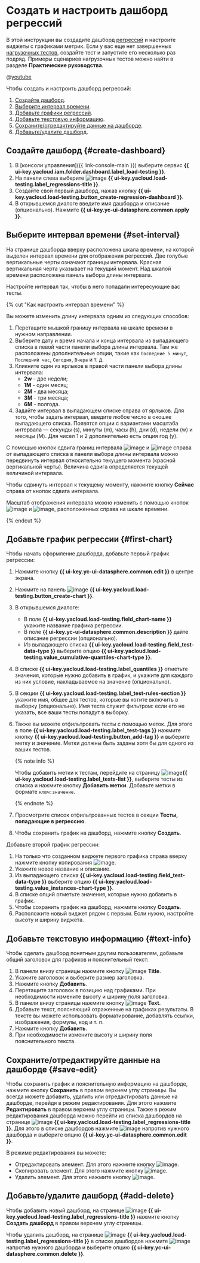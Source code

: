 # Создать и настроить дашборд регрессий

В этой инструкции вы создадите дашборд [регрессий](../concepts/load-test-regressions.md) и настроите виджеты с графиками метрик.
Если у вас еще нет завершенных [нагрузочных тестов](../concepts/index.md), создайте тест и запустите его несколько раз подряд. Примеры сценариев нагрузочных тестов можно найти в разделе **Практические руководства**. 


@[youtube](G24b3dQeqns)


Чтобы создать и настроить дашборд регрессий:

1. [Создайте дашборд](#create-dashboard).
1. [Выберите интервал времени](#set-interval).
1. [Добавьте графики регрессий](#first-chart).
1. [Добавьте текстовую информацию](#text-info).
1. [Сохраните/отредактируйте данные на дашборде](#save-edit).
1. [Добавьте/удалите дашборд](#add-delete).

## Создайте дашборд {#create-dashboard}

1. В [консоли управления]({{ link-console-main }}) выберите сервис **{{ ui-key.yacloud.iam.folder.dashboard.label_load-testing }}**.
1. На панели слева выберите ![image](../../_assets/load-testing/regressions.svg) **{{ ui-key.yacloud.load-testing.label_regressions-title }}**.
1. Создайте свой первый дашборд, нажав кнопку **{{ ui-key.yacloud.load-testing.button_create-regression-dashboard }}**.
1. В открывшемся диалоге введите имя дашборда и описание (опционально). Нажмите **{{ ui-key.yc-ui-datasphere.common.apply }}**.

## Выберите интервал времени {#set-interval}

На странице дашборда вверху расположена шкала времени, на которой выделен интервал времени для отображения регрессий.
Две голубые вертикальные черты означают границы интервала.
Красная вертикальная черта указывает на текущий момент.
Над шкалой времени расположена панель выбора длины интервала.

Настройте интервал так, чтобы в него попадали интересующие вас тесты.

{% cut "Как настроить интервал времени" %}

Вы можете изменить длину интервала одним из следующих способов:

1. Перетащите мышкой границу интервала на шкале времени в нужном направлении.
1. Выберите дату и время начала и конца интервала из выпадающего списка в левой части панели выбора длины интервала.
   Там же расположены дополнительные опции, такие как `Последние 5 минут`, `Последний час`, `Сегодня`, `Вчера` и т. д.
1. Кликните один из ярлыков в правой части панели выбора длины интервала:
   - **2w** - две недели;
   - **1M** - один месяц;
   - **2M** - два месяца;
   - **3M** - три месяца;
   - **6M** - полгода.
1. Задайте интервал в выпадающем списке справа от ярлыков.
   Для того, чтобы задать интервал, введите любое число в окошке выпадающего списка.
   Появятся опции с вариантами масштаба интервала — секунды (s), минуты (m), часы (h), дни (d), недели (w) и месяцы (M). 
   Для чисел 1 и 2 дополнительно есть опция год (y).

С помощью кнопок сдвига границ интервала ![image](../../_assets/load-testing/shift-left.svg) и ![image](../../_assets/load-testing/shift-right.svg) справа от выпадающего списка в панели выбора длины интервала можно передвинуть интервал относительно текущего момента (красной вертикальной черты). 
Величина сдвига определяется текущей величиной интервала.

Чтобы сдвинуть интервал к текущему моменту, нажмите кнопку **Сейчас** справа от кнопок сдвига интервала.

Масштаб отображения интервала можно изменить с помощью кнопок ![image](../../_assets/load-testing/minus.svg) и ![image](../../_assets/load-testing/plus.svg), расположенных справа на шкале времени.

{% endcut %}

## Добавьте график регрессии {#first-chart}

Чтобы начать оформление дашборда, добавьте первый график регрессии:

1. Нажмите кнопку **{{ ui-key.yc-ui-datasphere.common.edit }}** в центре экрана.
1. Нажмите на панель ![image](../../_assets/load-testing/plus.svg) **{{ ui-key.yacloud.load-testing.button_create-chart }}**.
1. В открывшемся диалоге:
   - В поле **{{ ui-key.yacloud.load-testing.field_chart-name }}** укажите название графика регрессии.
   - В поле **{{ ui-key.yc-ui-datasphere.common.description }}** дайте описание регрессии (опционально).
   - Из выпадающего списка **{{ ui-key.yacloud.load-testing.field_test-data-type }}** выберите опцию **{{ ui-key.yacloud.load-testing.value_cumulative-quantiles-chart-type }}**.
1. В списке **{{ ui-key.yacloud.load-testing.label_quantiles }}** отметьте значения, которые нужно добавить в график, и укажите для каждого из них условие, накладываемое на значение (опционально).
1. В секции **{{ ui-key.yacloud.load-testing.label_test-rules-section }}** укажите имя, общее для тестов, которые вы хотите включить в выборку (опционально). Имя теста служит фильтром: если его не указать, все ваши тесты попадут в выборку.
1. Также вы можете отфильтровать тесты с помощью меток. Для этого в поле **{{ ui-key.yacloud.load-testing.label_test-tags }}** нажмите кнопку **{{ ui-key.yacloud.load-testing.button_add-tag }}** и выберите метку и значение.
   Метки должны быть заданы хотя бы для одного из ваших тестов.

   {% note info %}

   Чтобы добавить метки к тестам, перейдите на страницу ![image](../../_assets/load-testing/test.svg)**{{ ui-key.yacloud.load-testing.label_tests-list }}**, выберите тесты из списка и нажмите кнопку **Добавить метки**.
   Добавьте метки в формате `ключ:значение`.
   
   {% endnote %}

1. Просмотрите список отфильтрованных тестов в секции **Тесты, попадающие в регрессию**.
1. Чтобы сохранить график на дашборд, нажмите кнопку **Создать**.

Добавьте второй график регрессии: 

1. На только что созданном виджете первого графика справа вверху нажмите кнопку копирования ![image](../../_assets/load-testing/edit-copy.svg).
1. Укажите новое название и описание.
1. Из выпадающего списка **{{ ui-key.yacloud.load-testing.field_test-data-type }}** выберите опцию **{{ ui-key.yacloud.load-testing.value_instances-chart-type }}**.
1. В списке опций отметьте значения, которые нужно добавить в график.
1. Чтобы сохранить график на дашборд, нажмите кнопку **Создать**.
1. Расположите новый виджет рядом с первым. Если нужно, настройте высоту и ширину виджета.

## Добавьте текстовую информацию {#text-info}

Чтобы сделать дашборд понятным другим пользователям, добавьте общий заголовок для графиков и пояснительный текст:

1. В панели внизу страницы нажмите кнопку ![image](../../_assets/load-testing/header.svg) **Title**.
1. Укажите заголовок и выберите размер заголовка.
1. Нажмите кнопку **Добавить**.
1. Перетащите заголовок в позицию над графиками. При необходимости измените высоту и ширину поля заголовка.
1. В панели внизу страницы нажмите кнопку ![image](../../_assets/load-testing/text.svg) **Text**.
1. Добавьте текст, поясняющий отраженные на графиках результаты. В тексте вы можете использовать форматирование, добавлять ссылки, изображения, формулы, код и т. п.
1. Нажмите кнопку **Добавить**.
1. При необходимости измените высоту и ширину поля пояснительного текста.

## Сохраните/отредактируйте данные на дашборде {#save-edit}

Чтобы сохранить график и пояснительную информацию на дашборде, нажмите кнопку **Сохранить** в правом верхнем углу страницы.
Вы всегда можете добавить, удалить или отредактировать данные на дашборде, перейдя в режим редактирования. Для этого нажмите **Редактировать** в правом верхнем углу страницы.
Также в режим редактирования дашборда можно перейти из списка дашбордов на странице ![image](../../_assets/load-testing/regressions.svg) **{{ ui-key.yacloud.load-testing.label_regressions-title }}**. Для этого в списке дашбордов нажмите ![image](../../_assets/options.svg) напротив нужного дашборда и выберите опцию **{{ ui-key.yc-ui-datasphere.common.edit }}**.

В режиме редактирования вы можете:
- Отредактировать элемент. Для этого нажмите кнопку ![image](../../_assets/load-testing/edit-pen.svg).
- Скопировать элемент. Для этого нажмите кнопку ![image](../../_assets/load-testing/edit-copy.svg).
- Удалить элемент. Для этого нажмите кнопку ![image](../../_assets/load-testing/edit-cross.svg).

## Добавьте/удалите дашборд {#add-delete}

Чтобы добавить новый дашборд, на странице ![image](../../_assets/load-testing/regressions.svg) **{{ ui-key.yacloud.load-testing.label_regressions-title }}** нажмите кнопку **Создать дашборд** в правом верхнем углу страницы.

Чтобы удалить дашборд, на странице ![image](../../_assets/load-testing/regressions.svg) **{{ ui-key.yacloud.load-testing.label_regressions-title }}** в списке дашбордов нажмите ![image](../../_assets/options.svg) напротив нужного дашборда и выберите опцию **{{ ui-key.yc-ui-datasphere.common.delete }}**.



